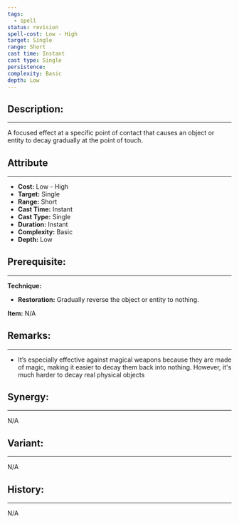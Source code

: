 ```yaml
---
tags:
  - spell
status: revision
spell-cost: Low - High
target: Single
range: Short
cast time: Instant
cast type: Single
persistence:
complexity: Basic
depth: Low
---
```

## Description:  
---  
A focused effect at a specific point of contact that causes an object or entity to decay gradually at the point of touch.  
  
## Attribute  
___  
- __Cost:__ Low - High  
- __Target:__ Single  
- __Range:__ Short  
- __Cast Time:__ Instant  
- __Cast Type:__ Single  
- __Duration:__ Instant  
- __Complexity:__ Basic  
- __Depth:__ Low  
  
## Prerequisite:  
___  
  
__Technique:__  
- __Restoration:__ Gradually reverse the object or entity to nothing.  
  
__Item:__ N/A  
  
## Remarks:  
___  
- It’s especially effective against magical weapons because they are made of magic, making it easier to decay them back into nothing. However, it's much harder to decay real physical objects  
  
## Synergy:  
___  
N/A  
  
## Variant:  
___  
N/A  
  
## History:  
---  
N/A